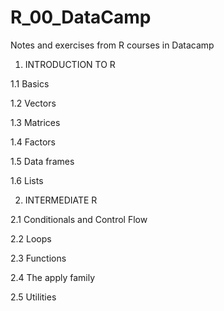 # R_00_DataCamp
Notes and exercises from R courses in Datacamp

1. INTRODUCTION TO R

1.1 Basics

1.2 Vectors

1.3 Matrices

1.4 Factors

1.5 Data frames

1.6 Lists

2. INTERMEDIATE R

2.1 Conditionals and Control Flow

2.2 Loops

2.3 Functions

2.4 The apply family

2.5 Utilities






